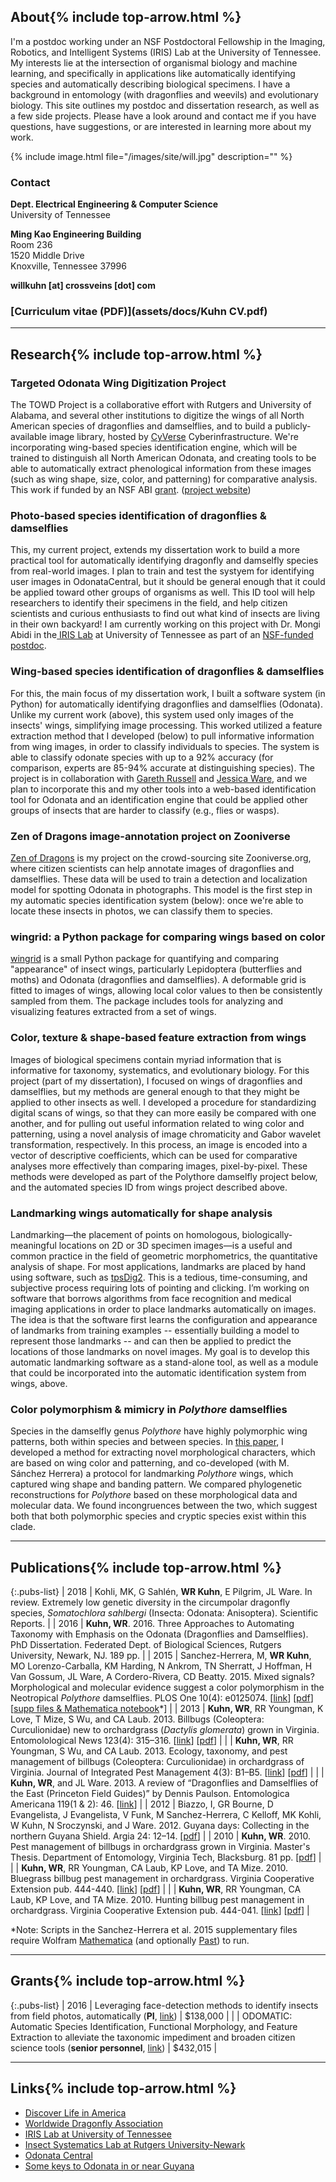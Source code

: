 <p style="display:none;">Title</p>

## About{% include top-arrow.html %}

I'm a postdoc working under an NSF Postdoctoral Fellowship in the Imaging, Robotics, and Intelligent Systems (IRIS) Lab at the University of Tennessee. My interests lie at the intersection of organismal biology and machine learning, and specifically in applications like automatically identifying species and automatically describing biological specimens. I have a background in entomology (with dragonflies and weevils) and evolutionary biology. This site outlines my postdoc and dissertation research, as well as a few side projects. Please have a look around and contact me if you have questions, have suggestions, or are interested in learning more about my work.

{% include image.html file="/images/site/will.jpg" description="" %}

### Contact

**Dept. Electrical Engineering & Computer Science**<br>
University of Tennessee

**Ming Kao Engineering Building**<br>
Room 236<br>
1520 Middle Drive<br>
Knoxville, Tennessee 37996

**willkuhn [at] crossveins [dot] com**

### [Curriculum vitae (PDF)](assets/docs/Kuhn CV.pdf)

***

## Research{% include top-arrow.html %}

### Targeted Odonata Wing Digitization Project

<!-- <a href="https://willkuhn.github.io/towd">
<img class="res" src="https://willkuhn.github.io/towd\images\site\towd-project-logo.png" alt="TOWD Project logo" caption="TOWD Project logo">
</a> -->

The TOWD Project is a collaborative effort with Rutgers and University of Alabama, and several other institutions to digitize the wings of all North American species of dragonflies and damselflies, and to build a publicly-available image library, hosted by [CyVerse](https://cyverse.org/) Cyberinfrastructure. We're incorporating wing-based species identification engine, which will be trained to distinguish all North American Odonata, and creating tools to be able to automatically extract phenological information from these images (such as wing shape, size, color, and patterning) for comparative analysis. This work if funded by an NSF ABI [grant](#grants). ([project website](https://willkuhn.github.io/towd/))

### Photo-based species identification of dragonflies & damselflies

<!-- <img class="res" src="\images\site\DSC_3350.jpg"
 alt="Zenithoptera viola" caption="Zenithoptera viola"> -->

This, my current project, extends my dissertation work to build a more practical tool for automatically identifying dragonfly and damselfly species from real-world images. I plan to train and test the systyem for identifying user images in OdonataCentral, but it should be general enough that it could be applied toward other groups of organisms as well. This ID tool will help researchers to identify their specimens in the field, and help citizen scientists and curious enthusiasts to find out what kind of insects are living in their own backyard! I am currently working on this project with Dr. Mongi Abidi in the[ IRIS Lab](http://imaging.utk.edu/) at University of Tennessee as part of an [NSF-funded postdoc](#grants).

### Wing-based species identification of dragonflies & damselflies

<!-- <img class="res" src="\images\site\UA-000856.jpg" alt="Boyeria vinosa hindwing" caption="Boyeria vinosa hindwing"> -->

For this, the main focus of my dissertation work, I built a software system (in Python) for automatically identifying dragonflies and damselflies (Odonata). Unlike my current work (above), this system used only images of the insects' wings, simplifying image processing. This worked utilized a feature extraction method that I developed (below) to pull informative information from wing images, in order to classify individuals to species. The system is able to classify odonate species with up to a 92% accuracy (for comparison, experts are 85-94% accurate at distinguishing species). The project is in collaboration with [Gareth Russell](https://sites.google.com/a/njit.edu/russell-lab/) and [Jessica Ware](https://www.jessicalwarelab.com/), and we plan to incorporate this and my other tools into a web-based identification tool for Odonata and an identification engine that could be applied other groups of insects that are harder to classify (e.g., flies or wasps).

### Zen of Dragons image-annotation project on Zooniverse

<!-- <a href="https://www.zooniverse.org/projects/willkuhn/zen-of-dragons">
<img class="res" src="\images\site\avatar_circle.png"
 alt="Zen of Dragons project" caption="Zen of Dragons project">
</a> -->

[Zen of Dragons](https://www.zooniverse.org/projects/willkuhn/zen-of-dragons) is my project on the crowd-sourcing site Zooniverse.org, where citizen scientists can help annotate images of dragonflies and damselflies. These data will be used to train a detection and localization model for spotting Odonata in photographs. This model is the first step in my automatic species identification system (below): once we're able to locate these insects in photos, we can classify them to species.

### wingrid: a Python package for comparing wings based on color

<!-- <a href="https://github.com/willkuhn/wingrid">
<img class="res" src="https://raw.githubusercontent.com/willkuhn/wingrid/master/images/logo2.png"
 alt="wingrid logo" caption="wingrid logo">
</a> -->

[wingrid](https://github.com/willkuhn/wingrid) is a small Python package for quantifying and comparing "appearance" of insect wings, particularly Lepidoptera (butterflies and moths) and Odonata (dragonflies and damselflies). A deformable grid is fitted to images of wings, allowing local color values to then be consistently sampled from them. The package includes tools for analyzing and visualizing features extracted from a set of wings.

### Color, texture & shape-based feature extraction from wings

Images of biological specimens contain myriad information that is informative for taxonomy, systematics, and evolutionary biology.  For this project (part of my dissertation), I focused on wings of dragonflies and damselflies, but my methods are general enough to that they might be applied to other insects as well.  I developed a procedure for standardizing digital scans of wings, so that they can more easily be compared with one another, and for pulling out useful information related to wing color and patterning, using a novel analysis of image chromaticity and Gabor wavelet transformation, respectively.  In this process, an image is encoded into a vector of descriptive coefficients, which can be used for comparative analyses more effectively than comparing images, pixel-by-pixel.  These methods were developed as part of the Polythore damselfly project below, and the automated species ID from wings project described above.

### Landmarking wings automatically for shape analysis

Landmarking—the placement of points on homologous, biologically-meaningful locations on 2D or 3D specimen images—is a useful and common practice in the field of geometric morphometrics, the quantitative analysis of shape.  For most applications, landmarks are placed by hand using software, such as [tpsDig2](http://life.bio.sunysb.edu/morph/soft-dataacq.html).  This is a tedious, time-consuming, and subjective process requiring lots of pointing and clicking.  I’m working on software that borrows algorithms from face recognition and medical imaging applications in order to place landmarks automatically on images.  The idea is that the software first learns the configuration and appearance of landmarks from training examples -- essentially building a model to represent those landmarks -- and can then be applied to predict the locations of those landmarks on novel images.  My goal is to develop this automatic landmarking software as a stand-alone tool, as well as a module that could be incorporated into the automatic identification system from wings, above.

### Color polymorphism & mimicry in *Polythore* damselflies

Species in the damselfly genus *Polythore* have highly polymorphic wing patterns, both within species and between species.  In [this paper](http://journals.plos.org/plosone/article?id=10.1371/journal.pone.0125074), I developed a method for extracting novel morphological characters, which are based on wing color and patterning, and co-developed (with M. Sánchez Herrera) a protocol for landmarking *Polythore* wings, which captured wing shape and banding pattern.  We compared phylogenetic reconstructions for *Polythore* based on these morphological data and molecular data.  We found incongruences between the two, which suggest both that both polymorphic species and cryptic species exist within this clade.

***

## Publications{% include top-arrow.html %}

{:.pubs-list}
| 2018 | Kohli, MK, G Sahlén, **WR Kuhn**, E Pilgrim, JL Ware. In review. Extremely low genetic diversity in the circumpolar dragonfly species, *Somatochlora sahlbergi* (Insecta: Odonata: Anisoptera). Scientific Reports. |
| 2016 | **Kuhn, WR**. 2016. Three Approaches to Automating Taxonomy with Emphasis on the Odonata (Dragonflies and Damselflies). PhD Dissertation. Federated Dept. of Biological Sciences, Rutgers University, Newark, NJ. 189 pp. |
| 2015 | Sanchez-Herrera, M, **WR Kuhn**, MO Lorenzo-Carballa, KM Harding, N Ankrom, TN Sherratt, J Hoffman, H Van Gossum, JL Ware, A Cordero-Rivera, CD Beatty. 2015. Mixed signals? Morphological and molecular evidence suggest a color polymorphism in the Neotropical *Polythore* damselflies. PLOS One 10(4): e0125074. [[link](http://dx.doi.org/10.1371/journal.pone.0125074)] [[pdf](assets/docs/Sanchez_et_al_2015_Polythore.pdf)] [[supp files & Mathematica notebook](https://www.dropbox.com/s/d0xtzgil41b8wn7/Supplementary%20file%20S1.zip?dl=0)*] |
| 2013 | **Kuhn, WR**, RR Youngman, K Love, T Mize, S Wu, and CA Laub. 2013. Billbugs (Coleoptera: Curculionidae) new to orchardgrass (*Dactylis glomerata*) grown in Virginia. Entomolological News 123(4): 315–316. [[link](http://dx.doi.org/10.3157/021.123.0405)] [[pdf](assets/docs/Kuhn_et_al_2013_Ent_News.pdf)] |
|  | **Kuhn, WR**, RR Youngman, S Wu, and CA Laub. 2013. Ecology, taxonomy, and pest management of billbugs (Coleoptera: Curculionidae) in orchardgrass of Virginia. Journal of Integrated Pest Management 4(3): B1–B5. [[link](http://dx.doi.org/10.1603/IPM12022)] [[pdf](assets/docs/Kuhn_et_al_2013_JIPM.pdf)] |
|  | **Kuhn, WR**, and JL Ware. 2013. A review of “Dragonflies and Damselflies of the East (Princeton Field Guides)” by Dennis Paulson. Entomologica Americana 119(1 & 2): 46. [[link](http://dx.doi.org/10.1664/12-BR-008.1)] |
| 2012 | Biazzo, I, GR Bourne, D Evangelista, J Evangelista, V Funk, M Sanchez-Herrera, C Kelloff, MK Kohli, W Kuhn, N Sroczynski, and J Ware. 2012. Guyana days: Collecting in the northern Guyana Shield. Argia 24: 12–14. [[pdf](assets/docs/Biazzo_et_al_2012_Argia.pdf)] |
| 2010 | **Kuhn, WR**. 2010. Pest management of billbugs in orchardgrass grown in Virginia. Master's Thesis. Department of Entomology, Virginia Tech, Blacksburg. 81 pp. [[pdf](assets/docs/Kuhn_2010_MS_thesis.pdf)] |
|  | **Kuhn, WR**, RR Youngman, CA Laub, KP Love, and TA Mize. 2010. Bluegrass billbug pest management in orchardgrass. Virginia Cooperative Extension pub. 444-440. [[link](http://pubs.ext.vt.edu/444/444-040/444-040.html)] [[pdf](assets/docs/Kuhn_et_al_2010_Bluegrass_Billbug.pdf)] |
|  | **Kuhn, WR**, RR Youngman, CA Laub, KP Love, and TA Mize. 2010. Hunting billbug pest management in orchardgrass. Virginia Cooperative Extension pub. 444-041. [[link](http://pubs.ext.vt.edu/444/444-041/444-041.html)] [[pdf](assets/docs/Kuhn_et_al_2010_Hunting_Billbug.pdf)] |

\*Note: Scripts in the Sanchez-Herrera et al. 2015 supplementary files require Wolfram [Mathematica](https://www.wolfram.com/mathematica/) (and optionally [Past](http://folk.uio.no/ohammer/past/)) to run.

***

## Grants{% include top-arrow.html %}

{:.pubs-list}
| 2016 | Leveraging face-detection methods to identify insects from field photos, automatically (**PI**, [link](http://www.nsf.gov/awardsearch/showAward?AWD_ID=1611642)) | $138,000 |
|  | ODOMATIC: Automatic Species Identification, Functional Morphology, and Feature Extraction to alleviate the taxonomic impediment and broaden citizen science tools (**senior personnel**, [link](http://www.nsf.gov/awardsearch/showAward?AWD_ID=1564386)) | $432,015 |

***

## Links{% include top-arrow.html %}

- [Discover Life in America](https://dlia.org/)
- [Worldwide Dragonfly Association](https://worlddragonfly.org)
- [IRIS Lab at University of Tennessee](http://imaging.utk.edu/)
- [Insect Systematics Lab at Rutgers University-Newark](https://www.jessicalwarelab.com/)
- [Odonata Central](http://www.odonatacentral.org/)
- [Some keys to Odonata in or near Guyana](https://www.dropbox.com/sh/ky70r1nes4pollw/AAA67JnMW6Q187RaBkkNP4Aga?dl=0)
